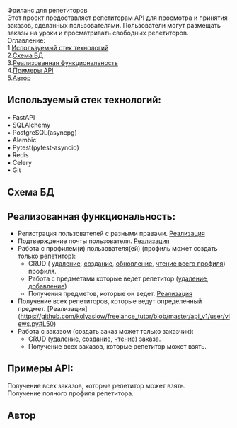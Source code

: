Фриланс для репетиторов  
Этот проект предоставляет репетиторам API для просмотра и принятия заказов, сделанных пользователями. Пользователи могут размещать заказы на уроки и просматривать свободных репетиторов.  
Оглавление:  
1.[Используемый стек технологий](#используемый-стек-технологий)  
2.[Схема БД](#схема-бд)  
3.[Реализованная функциональность](#реализованная-функциональность)  
4.[Примеры API](#примеры-API)  
5.[Автор](#автор)  
## Используемый стек технологий:   
 • FastAPI  
 • SQLAlchemy  
 • PostgreSQL(asyncpg)  
 • Alembic  
 • Pytest(pytest-asyncio)  
 • Redis  
 • Celery  
 • Git  
## Схема БД 

## Реализованная функциональность:  
- Регистрация пользователей с разными правами. [Реализация](https://github.com/kolyaslow/freelance_tutor/blob/master/api_v1/__init__.py#L29)
- Подтверждение почты пользователя. [Реализация](https://github.com/kolyaslow/freelance_tutor/blob/master/api_v1/user/config.py#L40)    
- Работа с профилем(и) пользователя(ей) (профиль может создать только репетитор):  
  - CRUD (
    [удаление](https://github.com/kolyaslow/freelance_tutor/blob/master/api_v1/profile/views.py#L56),
    [создание](https://github.com/kolyaslow/freelance_tutor/blob/master/api_v1/profile/views.py#L20),
    [обновление](https://github.com/kolyaslow/freelance_tutor/blob/master/api_v1/profile/views.py#L40),
    [чтение всего профиля](https://github.com/kolyaslow/freelance_tutor/blob/master/api_v1/user/views.py#L54))
     профиля.  
  - Работа с предметами которые ведет репетитор ([удаление](https://github.com/kolyaslow/freelance_tutor/blob/master/api_v1/user/views.py#L65), [добавление](https://github.com/kolyaslow/freelance_tutor/blob/master/api_v1/user/views.py#L28))  
  - Получения предметов, которые он ведет. [Реализация](https://github.com/kolyaslow/freelance_tutor/blob/master/api_v1/user/views.py#L41)  
- Получение всех репетиторов, которые ведут определенный предмет. [Реализация] (https://github.com/kolyaslow/freelance_tutor/blob/master/api_v1/user/views.py#L50)
- Работа с заказом (создать заказ может только заказчик):  
  - CRUD ([удаление](https://github.com/kolyaslow/freelance_tutor/blob/master/api_v1/order/views.py#L58), [создание](https://github.com/kolyaslow/freelance_tutor/blob/master/api_v1/order/views.py#L19), [чтение](https://github.com/kolyaslow/freelance_tutor/blob/master/api_v1/order/views.py#L34)) заказа.  
  - Получение всех заказов, которые репетитор может взять.  
## Примеры API:  
Получение всех заказов, которые репетитор может взять.   
Получение полного профиля репетитора.  
## Автор  
	



